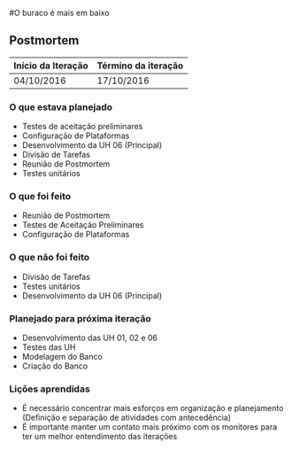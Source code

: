 #O buraco é mais em baixo

## Postmortem

Início da Iteração | Término da iteração
------------ | -------------
04/10/2016 | 17/10/2016

### O que estava planejado
* Testes de aceitação preliminares 
* Configuração de Plataformas
* Desenvolvimento da UH 06 (Principal)
* Divisão de Tarefas
* Reunião de Postmortem
* Testes unitários

### O que foi feito
* Reunião de Postmortem
* Testes de Aceitação Preliminares 
* Configuração de Plataformas

### O que não foi feito
* Divisão de Tarefas
* Testes unitários
* Desenvolvimento da UH 06 (Principal)

### Planejado para próxima iteração
* Desenvolvimento das UH 01, 02 e 06
* Testes das UH
* Modelagem do Banco
* Criação do Banco

### Lições aprendidas
* É necessário concentrar mais esforços em organização e planejamento (Definição e separação de atividades com antecedência)
* É importante manter um contato mais próximo com os monitores para ter um melhor entendimento das iterações